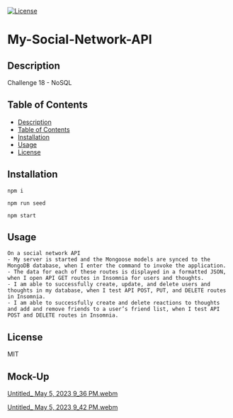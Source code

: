 [![License](https://img.shields.io/badge/License-MIT-ff69b4.svg)](https://opensource.org/licenses/MIT)

# My-Social-Network-API



## Description
Challenge 18 - NoSQL


## Table of Contents 

  - [Description](#description)
  - [Table of Contents](#table-of-contents)
  - [Installation](#installation)
  - [Usage](#usage)
  - [License](#license)




## Installation
```
npm i

npm run seed

npm start

```

## Usage
```
On a social network API
- My server is started and the Mongoose models are synced to the MongoDB database, when I enter the command to invoke the application.
- The data for each of these routes is displayed in a formatted JSON, when I open API GET routes in Insomnia for users and thoughts.
- I am able to successfully create, update, and delete users and thoughts in my database, when I test API POST, PUT, and DELETE routes in Insomnia.
- I am able to successfully create and delete reactions to thoughts and add and remove friends to a user’s friend list, when I test API POST and DELETE routes in Insomnia.

```


## License
MIT

## Mock-Up

[Untitled_ May 5, 2023 9_36 PM.webm](https://user-images.githubusercontent.com/89316044/236602160-112aacbf-247d-4cd6-96d1-8d1ddc18ecd8.webm)

[Untitled_ May 5, 2023 9_42 PM.webm](https://user-images.githubusercontent.com/89316044/236602165-253fb57f-22bd-45b0-b840-76312e01463e.webm)







